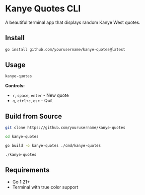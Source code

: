 # Kanye Quotes CLI

A beautiful terminal app that displays random Kanye West quotes.

## Install

```bash
go install github.com/yourusername/kanye-quotes@latest
```

## Usage

```bash
kanye-quotes
```

**Controls:**
- `r`, `space`, `enter` - New quote
- `q`, `ctrl+c`, `esc` - Quit

## Build from Source

```bash
git clone https://github.com/yourusername/kanye-quotes

cd kanye-quotes

go build -o kanye-quotes ./cmd/kanye-quotes

./kanye-quotes
```

## Requirements

- Go 1.21+
- Terminal with true color support
